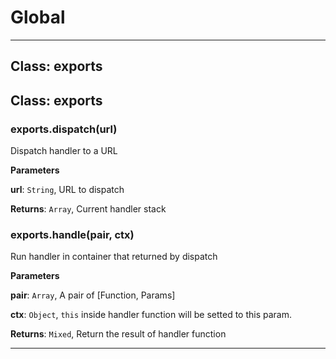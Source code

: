 # Global





* * *

## Class: exports



## Class: exports


### exports.dispatch(url) 

Dispatch handler to a URL

**Parameters**

**url**: `String`, URL to dispatch

**Returns**: `Array`, Current handler stack

### exports.handle(pair, ctx) 

Run handler in container that returned by dispatch

**Parameters**

**pair**: `Array`, A pair of [Function, Params]

**ctx**: `Object`, `this` inside handler function will be setted to this param.

**Returns**: `Mixed`, Return the result of handler function



* * *










